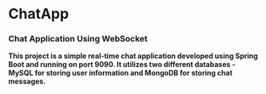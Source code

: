 # ChatApp
### Chat Application Using WebSocket
**This project is a simple real-time chat application developed using Spring Boot and running on port 9090.
It utilizes two different databases - MySQL for storing user information and MongoDB for storing chat messages.**

